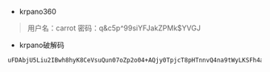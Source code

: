 * krpano360
> 用户名：carrot
  密码：q&c5p^99siYFJakZPMk$YVGJ

* krpano破解码
```
uFDAbjU5Liu2IBwh8hyK8CeVsuQun07oZp2o04+AQjy0TpjcT8pHTnnvQ4na9tWyLKSFh4aFkZZsUglDpN8R8SRPg77ZvZCBS+9mOIxMRKXOtjo+NRI9Qq55LKS9AEtIDC4gLhb38aC4bzR5FeA/SfIwKh4PKBYdpGMnVFb/fXaDRZb5bXl0ZQngHtOd3wtK0eyszA==
```